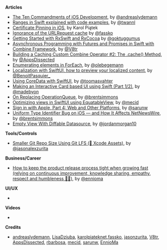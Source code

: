 **Articles**

* [The Ten Commandments of iOS Development](https://andreaslydemann.com/the-ten-commandments-of-ios-development/), by [@andreaslydemann](https://twitter.com/andreaslydemann)
* [Ranges in Swift explained with code examples](https://medium.com/flawless-app-stories/ranges-in-swift-explained-with-code-examples-ced68c750bd5), by [@twannl](https://twitter.com/twannl)
* [Certificate Pinning in iOS](https://www.netguru.com/codestories/certificate-pinning-in-ios), by Karol Piątek
* [Ignorance of the URLRequest cache](https://kristaps.me/ignorance-of-cache/) by [@fassko](https://twitter.com/fassko)
* [Getting Started with RxSwift and RxCocoa](https://medium.com/flawless-app-stories/all-about-memory-leaks-in-ios-cdd450d0cc34) by [@goktuggumus](https://twitter.com/goktuggumus)
* [Asynchronous Programming with Futures and Promises in Swift with Combine Framework](https://www.vadimbulavin.com/asynchronous-programming-with-future-and-promise-in-swift-with-combine-framework/), by [@V8tr](https://twitter.com/V8tr)
* [Building a Caching Custom Combine Operator #2: The .cache() Method](https://www.appsdissected.com/caching-custom-combine-operator-2-cache-method-generics/), by [@AppsDissected](https://twitter.com/AppsDissected)
* [Enumerating elements in ForEach](https://oleb.net/2020/foreach-enumerated/), by [@olebegemann](https://twitter.com/olebegemann)
* [Localization with SwiftUI, how to preview your localized content](https://benoitpasquier.com/localization-swiftui-how-top-preview-localized-content/), by [@BenoitPasquier_](https://twitter.com/BenoitPasquier_)
* [Using CoreData with SwiftUI](https://augmentedcode.io/2020/01/19/using-coredata-with-swiftui/), by [@toomasvahter](https://twitter.com/toomasvahter)
* [Making an Interactive Card based UI using Swift (Part 1/2)](https://exploringswift.com/making-an-interactive-card-based-ui-using-swift-part-1-2/), by [@madebyon](https://twitter.com/madebyon)
* [On Replacing OperationQueue](https://inessential.com/2020/01/20/on_replacing_operationqueue), by [@brentsimmons](https://twitter.com/brentsimmons)
* [Optimizing views in SwiftUI using EquatableView](https://swiftwithmajid.com/2020/01/22/optimizing-views-in-swiftui-using-equatableview/), by [@mecid](https://twitter.com/mecid)
* [Sign in with Apple, Part 4: Web and Other Platforms](https://sarunw.com/posts/sign-in-with-apple-4/), by [@sarunw](https://twitter.com/sarunw)
* [Uniform Type Identifier Bug on iOS — and How It Affects NetNewsWire](https://inessential.com/2020/01/20/universal_type_identifier_bug_on_ios_and), by [@brentsimmons](twitter.com/brentsimmons/)
* [Empty View With Diffable Datasource](https://www.swiftjectivec.com/diffable-datasource-empty-view/), by [@jordanmorgan10](https://www.twitter.com/jordanmorgan10)

**Tools/Controls**

* [Smaller Git Repo Size Using Git LFS (🤔 Xcode Assets)](https://jasonzurita.com/smaller-repo-size-using-git-lfs/), by [@jasonalexzurita](https://twitter.com/jasonalexzurita)

**Business/Career**

* [How to keep the product release process tight when growing fast (relying on continuous improvement, knowledge sharing, empathy, respect and humbleness 🙇‍♂️)](http://ennioma.com/2019/12/16/how-to-keep-the-product-release-process-tight-when-growing-fast/), by [@ennioma](https://twitter.com/EnnioMa)


**UI/UX**

* 

**Videos**

* 

**Credits**

* [andreaslydemann](https://github.com/andreaslydemann), [LisaDziuba](https://github.com/lisadziuba), [karolpiateknet](https://github.com/karolpiateknet),[fassko](https://github.com/fassko), [jasonzurita](https://github.com/jasonzurita), [V8tr](https://github.com/V8tr), [AppsDissected](https://github.com/AppsDissected), [rbarbosa](https://github.com/rbarbosa), [mecid](https://github.com/mecid), [sarunw](https://github.com/sarunw), [EnnioMa](https://twitter.com/EnnioMa)
